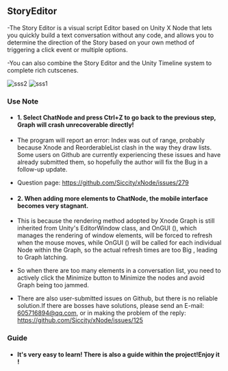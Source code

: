 ## StoryEditor

-The Story Editor is a visual script Editor based on Unity X Node that lets you quickly build a text conversation without any code, and allows you to determine the direction of the Story based on your own method of triggering a click event or multiple options. 

-You can also combine the Story Editor and the Unity Timeline system to complete rich cutscenes.


![sss2](https://user-images.githubusercontent.com/48650797/121323496-72718980-c942-11eb-896a-87e4ad6f4d10.jpg)
![sss1](https://user-images.githubusercontent.com/48650797/121323510-756c7a00-c942-11eb-8731-500813559964.png)


### Use Note

- #### 1. Select ChatNode and press Ctrl+Z to go back to the previous step, Graph will crash unrecoverable directly!

 - The program will report an error: Index was out of range, probably because Xnode and ReorderableList clash in the way they draw lists.
   Some users on Github are currently experiencing these issues and have already submitted them, so hopefully the author will fix the Bug in a follow-up update.

 - Question page: https://github.com/Siccity/xNode/issues/279

- #### 2. When adding more elements to ChatNode, the mobile interface becomes very stagnant.

 - This is because the rendering method adopted by Xnode Graph is still inherited from Unity's EditorWindow class, and OnGUI (), which manages the rendering of window elements,      will be forced to refresh when the mouse moves, while OnGUI () will be called for each individual Node within the Graph, so the actual refresh times are too Big , leading to    Graph latching.

 - So when there are too many elements in a conversation list, you need to actively click the Minimize button to Minimize the nodes and avoid Graph being too jammed.
 
 - There are also user-submitted issues on Github, but there is no reliable solution.If there are bosses have solutions, please send an E-mail: 605716894@qq.com, or in making the    problem of the reply: https://github.com/Siccity/xNode/issues/125


### Guide

- #### It's very easy to learn! There is also a guide within the project!Enjoy it !
